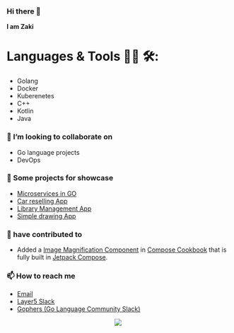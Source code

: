 

### Hi there 👋
**I am Zaki**

# Languages & Tools 👨‍💻 🛠:
 - Golang
 - Docker
 - Kuberenetes
 - C++
 - Kotlin
 - Java

### 👯 I’m looking to collaborate on
- Go language projects
- DevOps

### 🔭 Some projects for showcase
- [Microservices in GO](https://github.com/zakisk/microservice)
- [Car reselling App](https://github.com/zakisk/SalvageAuctionIndia)
- [Library Management App](https://github.com/zakisk/Library-Management-App)
- [Simple drawing App](https://github.com/zakisk/EdvoraApp)


### 👯 have contributed to
- Added a [Image Magnification Component](https://github.com/SimformSolutionsPvtLtd/SSComposeCookBook/pull/80) in [Compose Cookbook](https://github.com/SimformSolutionsPvtLtd/SSComposeCookBook) that is fully built in [Jetpack Compose](https://developer.android.com/jetpack/compose?gclid=Cj0KCQjw9deiBhC1ARIsAHLjR2CSeGqv9BwkO9Xn3uw7xh6jOeo20FwUV4OoLY9Jk0x954HyB-Nu3v8aAl3pEALw_wcB&gclsrc=aw.ds).



### 📫 How to reach me
- [Email](mailto:zs84907@gmail.com)
- [Layer5 Slack](https://layer5io.slack.com/team/U04SGNKLGAJ)
- [Gophers (Go Language Community Slack)](https://gophers.slack.com/team/U053HC02MN0)


<p align="center" >  
  <a href="https://github.com/anuraghazra/github-readme-stats"> 
<img  src="https://github-readme-stats.vercel.app/api?username=zakisk&&show_icons=true&theme=gruvbox"/>
  </a>
</p>
